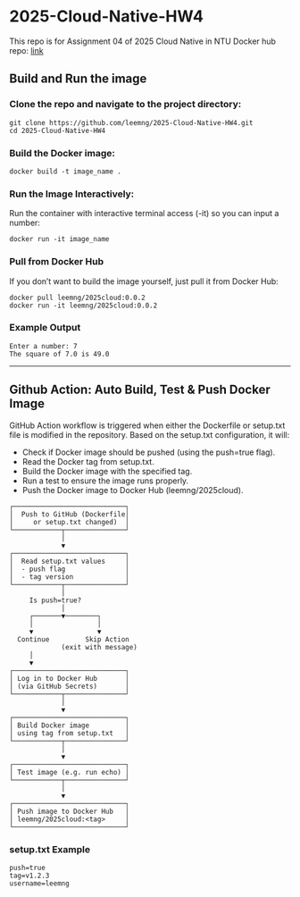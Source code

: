 # 2025-Cloud-Native-HW4
This repo is for Assignment 04 of  2025 Cloud Native in NTU
Docker hub repo: [link](https://hub.docker.com/r/leemng/2025cloud/)
## Build and Run the image
### Clone the repo and navigate to the project directory:
```bash=
git clone https://github.com/leemng/2025-Cloud-Native-HW4.git
cd 2025-Cloud-Native-HW4
```

### Build the Docker image:
```bash=
docker build -t image_name .
```

### Run the Image Interactively:
Run the container with interactive terminal access (-it) so you can input a number:
```bash=
docker run -it image_name
```

### Pull from Docker Hub
If you don’t want to build the image yourself, just pull it from Docker Hub:
```bash=
docker pull leemng/2025cloud:0.0.2
docker run -it leemng/2025cloud:0.0.2
```

###  Example Output
```
Enter a number: 7
The square of 7.0 is 49.0
```
---
## Github Action: Auto Build, Test & Push Docker Image
GitHub Action workflow is triggered when either the Dockerfile or setup.txt file is modified in the repository. Based on the setup.txt configuration, it will:
- Check if Docker image should be pushed (using the push=true flag).
- Read the Docker tag from setup.txt.
- Build the Docker image with the specified tag.
- Run a test to ensure the image runs properly.
- Push the Docker image to Docker Hub (leemng/2025cloud).
```
┌────────────────────────────┐
│  Push to GitHub (Dockerfile│
│     or setup.txt changed)  │
└────────────┬───────────────┘
             │
             ▼
┌────────────────────────────┐
│  Read setup.txt values     │
│  - push flag               │
│  - tag version             │
└────────────┬───────────────┘
             │
     Is push=true?
             │
     ┌───────▼────────┐
     │                │
     ▼                ▼
  Continue         Skip Action
             (exit with message)
     │
     ▼
┌────────────────────────────┐
│ Log in to Docker Hub       │
│ (via GitHub Secrets)       │
└────────────┬───────────────┘
             │
             ▼
┌────────────────────────────┐
│ Build Docker image         │
│ using tag from setup.txt   │
└────────────┬───────────────┘
             │
             ▼
┌────────────────────────────┐
│ Test image (e.g. run echo) │
└────────────┬───────────────┘
             │
             ▼
┌────────────────────────────┐
│ Push image to Docker Hub   │
│ leemng/2025cloud:<tag>     │
└────────────────────────────┘
```
### setup.txt Example
```
push=true
tag=v1.2.3
username=leemng
```

